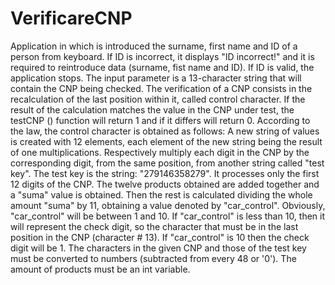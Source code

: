 # VerificareCNP 
Application in which is introduced the surname, first name and ID of a person from keyboard. If ID is incorrect, it displays "ID incorrect!" and it is required to reintroduce data (surname, fist name and ID). If ID is valid, the application stops. The input parameter is a 13-character string that will contain the CNP being checked.
                                    The verification of a CNP consists in the recalculation of the last position within it, called control character. If
                                    the result of the calculation matches the value in the CNP under test, the testCNP () function will return 1 and if it differs
                                    will return 0. According to the law, the control character is obtained as follows: A new string of values is created with 12 elements, each element of the new string being the result of one
                                    multiplications. Respectively multiply each digit in the CNP by the corresponding digit, from the same position,
                                    from another string called "test key". The test key is the string: "279146358279". It
                                    processes only the first 12 digits of the CNP. The twelve products obtained are added together and a "suma" value is obtained. Then the rest is calculated
                                    dividing the whole amount "suma" by 11, obtaining a value denoted by "car_control". Obviously, "car_control" will be between 1 and
                                    10. If "car_control" is less than 10, then it will represent the check digit, so the character that
                                    must be in the last position in the CNP (character # 13). If "car_control" is 10 then the check digit will be 1. The characters in the given CNP and those
                                    of the test key must be converted to numbers (subtracted from every 48 or '0'). The amount of products must
                                    be an int variable. 
